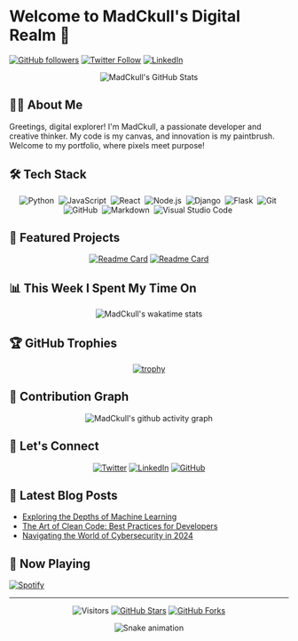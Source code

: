 # Welcome to MadCkull's Digital Realm 🚀

[![GitHub followers](https://img.shields.io/github/followers/MadCkull?style=social)](https://github.com/MadCkull)
[![Twitter Follow](https://img.shields.io/twitter/follow/MadCkull?style=social)](https://twitter.com/MadCkull)
[![LinkedIn](https://img.shields.io/badge/LinkedIn-MadCkull-blue?style=flat&logo=linkedin)](https://www.linkedin.com/in/MadCkull)

<div align="center">
  <img src="https://github-readme-stats.vercel.app/api?username=MadCkull&show_icons=true&count_private=true&hide_border=true&title_color=9932CC&icon_color=9932CC&text_color=c9d1d9&bg_color=0d1117" alt="MadCkull's GitHub Stats" />
</div>

## 👨‍💻 About Me

Greetings, digital explorer! I'm MadCkull, a passionate developer and creative thinker. My code is my canvas, and innovation is my paintbrush. Welcome to my portfolio, where pixels meet purpose!

## 🛠️ Tech Stack

<div align="center">

![Python](https://img.shields.io/badge/-Python-05122A?style=flat&logo=python)&nbsp;
![JavaScript](https://img.shields.io/badge/-JavaScript-05122A?style=flat&logo=javascript)&nbsp;
![React](https://img.shields.io/badge/-React-05122A?style=flat&logo=react)&nbsp;
![Node.js](https://img.shields.io/badge/-Node.js-05122A?style=flat&logo=node.js)&nbsp;
![Django](https://img.shields.io/badge/-Django-05122A?style=flat&logo=django&logoColor=092E20)&nbsp;
![Flask](https://img.shields.io/badge/-Flask-05122A?style=flat&logo=flask)&nbsp;
![Git](https://img.shields.io/badge/-Git-05122A?style=flat&logo=git)&nbsp;
![GitHub](https://img.shields.io/badge/-GitHub-05122A?style=flat&logo=github)&nbsp;
![Markdown](https://img.shields.io/badge/-Markdown-05122A?style=flat&logo=markdown)&nbsp;
![Visual Studio Code](https://img.shields.io/badge/-Visual%20Studio%20Code-05122A?style=flat&logo=visual-studio-code&logoColor=007ACC)&nbsp;

</div>

## 🌟 Featured Projects

<div align="center">

[![Readme Card](https://github-readme-stats.vercel.app/api/pin/?username=MadCkull&repo=awesome-project&theme=midnight-purple)](https://github.com/MadCkull/awesome-project)
[![Readme Card](https://github-readme-stats.vercel.app/api/pin/?username=MadCkull&repo=cool-app&theme=midnight-purple)](https://github.com/MadCkull/cool-app)

</div>

## 📊 This Week I Spent My Time On

<div align="center">

![MadCkull's wakatime stats](https://github-readme-stats.vercel.app/api/wakatime?username=MadCkull&theme=midnight-purple)

</div>

## 🏆 GitHub Trophies

<div align="center">

[![trophy](https://github-profile-trophy.vercel.app/?username=MadCkull&theme=darkhub&no-frame=true&row=1&column=7)](https://github.com/ryo-ma/github-profile-trophy)

</div>

## 🐍 Contribution Graph

<div align="center">

![MadCkull's github activity graph](https://github-readme-activity-graph.cyclic.app/graph?username=MadCkull&theme=github-compact)

</div>

## 🤝 Let's Connect

<div align="center">

[![Twitter](https://img.shields.io/badge/Twitter-%231DA1F2.svg?style=for-the-badge&logo=Twitter&logoColor=white)](https://twitter.com/MadCkull)
[![LinkedIn](https://img.shields.io/badge/linkedin-%230077B5.svg?style=for-the-badge&logo=linkedin&logoColor=white)](https://www.linkedin.com/in/MadCkull)
[![GitHub](https://img.shields.io/badge/github-%23121011.svg?style=for-the-badge&logo=github&logoColor=white)](https://github.com/MadCkull)

</div>

## 📝 Latest Blog Posts

<!-- BLOG-POST-LIST:START -->
- [Exploring the Depths of Machine Learning](https://madckull.dev/blog/machine-learning-depths)
- [The Art of Clean Code: Best Practices for Developers](https://madckull.dev/blog/clean-code-art)
- [Navigating the World of Cybersecurity in 2024](https://madckull.dev/blog/cybersecurity-2024)
<!-- BLOG-POST-LIST:END -->

## 🎵 Now Playing

[![Spotify](https://novatorem-madckull.vercel.app/api/spotify)](https://open.spotify.com/user/MadCkull)

---

<div align="center">

![Visitors](https://visitor-badge.laobi.icu/badge?page_id=MadCkull.MadCkull)
[![GitHub Stars](https://img.shields.io/github/stars/MadCkull/MadCkull?style=social)](https://github.com/MadCkull/MadCkull)
[![GitHub Forks](https://img.shields.io/github/forks/MadCkull/MadCkull?style=social)](https://github.com/MadCkull/MadCkull)

</div>

<div align="center">
  <img src="https://github.com/MadCkull/MadCkull/blob/output/github-contribution-grid-snake.svg" alt="Snake animation" />
</div>
